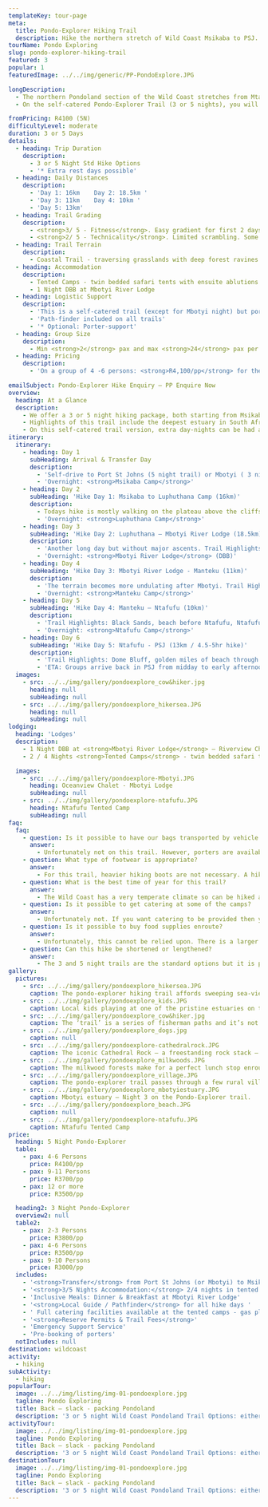 ```yaml
---
templateKey: tour-page
meta:
  title: Pondo-Explorer Hiking Trail
  description: Hike the northern stretch of Wild Coast Msikaba to PSJ. Overnight in superb tented camps with guide and porter support as an option.
tourName: Pondo Exploring
slug: pondo-explorer-hiking-trail
featured: 3
popular: 1
featuredImage: ../../img/generic/PP-PondoExplore.JPG

longDescription:
  - The northern Pondoland section of the Wild Coast stretches from Mtamvuna River in the north (Port Edward) to the mighty Umzimvubu in the south (Port St John's) and is arguably the most rugged and breathtakingly pristine section of Wild Coast.
  - On the self-catered Pondo-Explorer Trail (3 or 5 nights), you will overnight in East African style tented camps, all in unsurpassed locations. There is a central dining and kitchen boma which is well equipped for self-catering, so you need only worry about your food on this self-catered trail. Porters can easily be arranged if you don’t feel like the schlep of carrying a heavy backpack. The third night of the trail is spent at Mbotyi River Lodge (with dinner & breakfast inclusive) – a welcome bit of pampering along the trail.

fromPricing: R4100 (5N)
difficultyLevel: moderate
duration: 3 or 5 Days
details:
  - heading: Trip Duration
    description:
      - 3 or 5 Night Std Hike Options 
      - '* Extra rest days possible'
  - heading: Daily Distances
    description:
      - 'Day 1: 16km    Day 2: 18.5km '
      - 'Day 3: 11km    Day 4: 10km '
      - 'Day 5: 13km'
  - heading: Trail Grading
    description:
      - <strong>3/ 5 - Fitness</strong>. Easy gradient for first 2 days but higher daily distances. More hills on Day’s 3 & 4.
      - <strong>2/ 5 - Technicality</strong>. Limited scrambling. Some sheer sections for viewpoints (optional).
  - heading: Trail Terrain
    description:
      - Coastal Trail - traversing grasslands with deep forest ravines and gorges, rocky headlands, sandy beaches and passing through friendly Pondo villages.
  - heading: Accommodation
    description:
      - Tented Camps - twin bedded safari tents with ensuite ablutions & hot shower. Central kitchen & dining boma - fully equipped for self-catering.
      - 1 Night DBB at Mbotyi River Lodge
  - heading: Logistic Support
    description:
      - 'This is a self-catered trail (except for Mbotyi night) but porters can be arranged to lighten your load'
      - 'Path-finder included on all trails'
      - '* Optional: Porter-support'
  - heading: Group Size
    description:
      - Min <strong>2</strong> pax and max <strong>24</strong> pax per camp
  - heading: Pricing
    description:
      - 'On a group of 4 -6 persons: <strong>R4,100/pp</strong> for the 5 Night Explorer'

emailSubject: Pondo-Explorer Hike Enquiry – PP Enquire Now
overview:
  heading: At a Glance
  description:
    - We offer a 3 or 5 night hiking package, both starting from Msikaba and either finishing at Mbotyi (3 Night Trail) or in Port St John’s (the 5 Night trail).
    - Highlights of this trail include the deepest estuary in South Africa (Msikaba), the ocean spray spectacular at Luphuthana, waterfalls which plunge directly into the ocean (including the 80 metre high waterfall at Waterfall Bluff), Cathedral Rock, friendly Pondo villages and sweeping vistas. During the annual sardine run (June-July), the ocean is a-frenzy with game fish, dolphins, sharks and myriad seabirds.
    - On this self-catered trail version, extra day-nights can be had at any of the camps or at Mbotyi. It is also possible to break the first hike day into two days by overnighting at Grosvenor lodge where catering is provided.
itinerary:
  itinerary:
    - heading: Day 1
      subHeading: Arrival & Transfer Day
      description:
        - 'Self-drive to Port St Johns (5 night trail) or Mbotyi ( 3 night trail), leaving your vehicle in secure parking here and we will transfer you to Msikaba, the trailhead, for your first nights accommodation. No hiking this day.'
        - 'Overnight: <strong>Msikaba Camp</strong>'
    - heading: Day 2
      subHeading: 'Hike Day 1: Msikaba to Luphuthana Camp (16km)'
      description:
        - Todays hike is mostly walking on the plateau above the cliffs. The vestiges of treasure quests at Grosvenor, Goss’s Point and the stunning Mkweni estuary as well as the fantastic spray display at Luphuthana are highlights of the day.
        - 'Overnight: <strong>Luphuthana Camp</strong>'
    - heading: Day 3
      subHeading: 'Hike Day 2: Luphuthana – Mbotyi River Lodge (18.5km)'
      description:
        - 'Another long day but without major ascents. Trail Highlights include: Top Hat, Waterfall Bluff (an 80m high waterfall which plunges directly into the ocean), Cathedral Rock, Mfihlelo Waterfall, freshwater swimming pools on the Mlambomkulu river, and the views from the top of Drew’s Camp looking down towards Mbotyi where you will enjoy the comfort of Mbotyi River Lodge for the night.'
        - 'Overnight: <strong>Mbotyi River Lodge</strong> (DBB)'
    - heading: Day 4
      subHeading: 'Hike Day 3: Mbotyi River Lodge - Manteku (11km)'
      description:
        - 'The terrain becomes more undulating after Mbotyi. Trail Highlights: Friendly rural villages, sweeping vistas from the hilltops, Manteku mangrove estuary with prolific birdlife, canoeing up Manteku Estuary.'
        - 'Overnight: <strong>Manteku Camp</strong>'
    - heading: Day 5
      subHeading: 'Hike Day 4: Manteku – Ntafufu (10km)'
      description:
        - 'Trail Highlights: Black Sands, beach before Ntafufu, Ntafufu River Crossing.'
        - 'Overnight: <strong>Ntafufu Camp</strong>'
    - heading: Day 6
      subHeading: 'Hike Day 5: Ntafufu - PSJ (13km / 4.5-5hr hike)'
      description:
        - 'Trail Highlights: Dome Bluff, golden miles of beach through to Poenskop'
        - 'ETA: Groups arrive back in PSJ from midday to early afternoon'
  images:
    - src: ../../img/gallery/pondoexplore_cow&hiker.jpg
      heading: null
      subHeading: null
    - src: ../../img/gallery/pondoexplore_hikersea.JPG
      heading: null
      subHeading: null
lodging:
  heading: 'Lodges'
  description:
    - 1 Night DBB at <strong>Mbotyi River Lodge</strong> – Riverview Chalets.
    - 2 / 4 Nights <strong>Tented Camps</strong> - twin bedded safari tents on wooden platforms under thatch boma's with ensuite ablutions & hot water gas shower. Central kitchen & dining boma - fully equipped for self-catering.

  images:
    - src: ../../img/gallery/pondoexplore-Mbotyi.JPG
      heading: Oceanview Chalet - Mbotyi Lodge
      subHeading: null
    - src: ../../img/gallery/pondoexplore-ntafufu.JPG
      heading: Ntafufu Tented Camp
      subHeading: null
faq:
  faq:
    - question: Is it possible to have our bags transported by vehicle on this trail?
      answer:
        - Unfortunately not on this trail. However, porters are available at R200/porter/per day. They walk ahead of you and it supports the local economy.
    - question: What type of footwear is appropriate?
      answer:
        - For this trail, heavier hiking boots are not necessary. A hiking type shoe or trail running sneaker with good grip is perfect.
    - question: What is the best time of year for this trail?
      answer:
        - The Wild Coast has a very temperate climate so can be hiked all year round, but from about March through to November tend to be better months i.t.o less rainfall. Best to try avoid the busy school holiday periods. Winter months offer a wonderful and stable climate for hiking and the annual sardine run brings with it many game fish, schools of dolphins and pelagic birds.
    - question: Is it possible to get catering at some of the camps?
      answer:
        - Unfortunately not. If you want catering to be provided then you need to chose the fully supported and catered pondo-hopper trail version.
    - question: Is it possible to buy food supplies enroute?
      answer:
        - Unfortunately, this cannot be relied upon. There is a larger Spaza store in Mbotyi (mid-way on the hike) where basic food items can be replenished (fresh bread, tinned good, tomatoes, onions, green pepper), but otherwise the hike does not pass through much in the way of villages with spaza stores. Best to come fully prepared.
    - question: Can this hike be shortened or lengthened?
      answer:
        - The 3 and 5 night trails are the standard options but it is possible to spend an extra day-night at any of the tented camps  or Mbotyi and it is also possible to extend the trail should you want to do this.
gallery:
  pictures:
    - src: ../../img/gallery/pondoexplore_hikersea.JPG
      caption: The pondo-explorer hiking trail affords sweeping sea-views most of the way.
    - src: ../../img/gallery/pondoexplore_kids.JPG
      caption: Local kids playing at one of the pristine estuaries on the route.
    - src: ../../img/gallery/pondoexplore_cow&hiker.jpg
      caption: The ‘trail’ is a series of fisherman paths and it’s not unusual to come across cows grazing merrily on the hillslopes or chilling on the beach.
    - src: ../../img/gallery/pondoexplore_dogs.jpg
      caption: null
    - src: ../../img/gallery/pondoexplore-cathedralrock.JPG
      caption: The iconic Cathedral Rock – a freestanding rock stack – Day 2 of the Pondo-Explorer trail.
    - src: ../../img/gallery/pondoexplore_milkwoods.JPG
      caption: The milkwood forests make for a perfect lunch stop enroute.
    - src: ../../img/gallery/pondoexplore_village.JPG
      caption: The pondo-explorer trail passes through a few rural villages.
    - src: ../../img/gallery/pondoexplore_mbotyiestuary.JPG
      caption: Mbotyi estuary – Night 3 on the Pondo-Explorer trail.
    - src: ../../img/gallery/pondoexplore_beach.JPG
      caption: null
    - src: ../../img/gallery/pondoexplore-ntafufu.JPG
      caption: Ntafufu Tented Camp
price:
  heading: 5 Night Pondo-Explorer
  table:
    - pax: 4-6 Persons
      price: R4100/pp
    - pax: 9-11 Persons
      price: R3700/pp
    - pax: 12 or more
      price: R3500/pp

  heading2: 3 Night Pondo-Explorer
  overview2: null
  table2: 
    - pax: 2-3 Persons
      price: R3800/pp
    - pax: 4-6 Persons
      price: R3500/pp
    - pax: 9-10 Persons
      price: R3000/pp
  includes:
    - '<strong>Transfer</strong> from Port St Johns (or Mbotyi) to Msikaba trail head'
    - '<strong>3/5 Nights Accommodation:</strong> 2/4 nights in tented camps, 1 night DBB at Mbotyi hotel'
    - 'Inclusive Meals: Dinner & Breakfast at Mbotyi River Lodge'
    - '<strong>Local Guide / Pathfinder</strong> for all hike days '
    - ' Full catering facilities available at the tented camps - gas plates, cookware & cutlery '
    - '<strong>Reserve Permits & Trail Fees</strong>'
    - 'Emergency Support Service'
    - 'Pre-booking of porters'
  notIncludes: null
destination: wildcoast
activity:
  - hiking
subActivity:
  - hiking
popularTour:
  image: ../../img/listing/img-01-pondoexplore.jpg
  tagline: Pondo Exploring
  title: Back – slack - packing Pondoland
  description: '3 or 5 night Wild Coast Pondoland Trail Options: either fully-supported & catered (the <a href="/wildcoast/hiking/pondo-hopper-hiking-trail/">Pondo-Hopper</a>) or a self-catered version (the <a href="/wildcoast/hiking/pondo-explorer-hiking-trail/">Pondo-Explorer</a>), sleeping in tented camps nestled up against a dune or along a pristine estuary.'
activityTour:
  image: ../../img/listing/img-01-pondoexplore.jpg
  tagline: Pondo Exploring
  title: Back – slack - packing Pondoland
  description: '3 or 5 night Wild Coast Pondoland Trail Options: either fully-supported & catered (the <a href="/wildcoast/hiking/pondo-hopper-hiking-trail/">Pondo-Hopper</a>) or a self-catered version (the <a href="/wildcoast/hiking/pondo-explorer-hiking-trail/">Pondo-Explorer</a>), sleeping in tented camps nestled up against a dune or along a pristine estuary.'
destinationTour:
  image: ../../img/listing/img-01-pondoexplore.jpg
  tagline: Pondo Exploring
  title: Back – slack - packing Pondoland
  description: '3 or 5 night Wild Coast Pondoland Trail Options: either fully-supported & catered (the <a href="/wildcoast/hiking/pondo-hopper-hiking-trail/">Pondo-Hopper</a>) or a self-catered version (the <a href="/wildcoast/hiking/pondo-explorer-hiking-trail/">Pondo-Explorer</a>), sleeping in tented camps nestled up against a dune or along a pristine estuary.'
---
```

